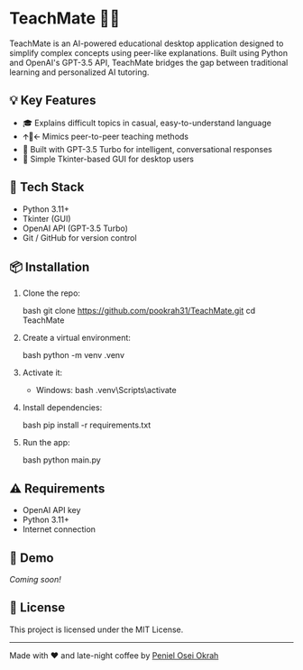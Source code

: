 # TeachMate 🧠🤖

TeachMate is an AI-powered educational desktop application designed to simplify complex concepts using peer-like explanations. Built using Python and OpenAI's GPT-3.5 API, TeachMate bridges the gap between traditional learning and personalized AI tutoring.

## 💡 Key Features

- 🎓 Explains difficult topics in casual, easy-to-understand language
- 🡩🤝‍🡨 Mimics peer-to-peer teaching methods
- 💬 Built with GPT-3.5 Turbo for intelligent, conversational responses
- 👤 Simple Tkinter-based GUI for desktop users

## 💠 Tech Stack

- Python 3.11+
- Tkinter (GUI)
- OpenAI API (GPT-3.5 Turbo)
- Git / GitHub for version control

## 📦 Installation

1. Clone the repo:

   bash
   git clone https://github.com/pookrah31/TeachMate.git
   cd TeachMate
   

2. Create a virtual environment:

   bash
   python -m venv .venv
   

3. Activate it:

   - Windows:
     bash
     .venv\Scripts\activate
     

4. Install dependencies:

   bash
   pip install -r requirements.txt
   

5. Run the app:

   bash
   python main.py
   

## ⚠️ Requirements

- OpenAI API key
- Python 3.11+
- Internet connection

## 🧪 Demo

*Coming soon!*

## 📜 License

This project is licensed under the MIT License.

---

Made with ❤️ and late-night coffee by [Peniel Osei Okrah](https://github.com/pookrah31)

